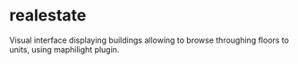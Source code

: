 # realestate
Visual interface displaying buildings allowing to browse throughing floors to units, using maphilight plugin.
